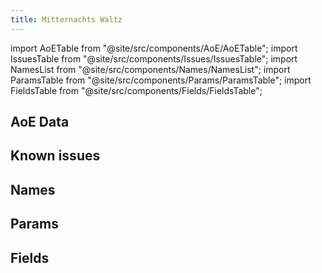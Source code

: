 ```yaml
---
title: Mitternachts Waltz
---
```


import AoETable from "@site/src/components/AoE/AoETable";
import IssuesTable from "@site/src/components/Issues/IssuesTable";
import NamesList from "@site/src/components/Names/NamesList";
import ParamsTable from "@site/src/components/Params/ParamsTable";
import FieldsTable from "@site/src/components/Fields/FieldsTable";

## AoE Data

<AoETable item_key="mitternachtswaltz" data_src="weapon" />

## Known issues

<IssuesTable item_key="mitternachtswaltz" data_src="weapon" />

## Names

<NamesList item_key="mitternachtswaltz" data_src="weapon" />

## Params

<ParamsTable item_key="mitternachtswaltz" data_src="weapon" />

## Fields

<FieldsTable item_key="mitternachtswaltz" data_src="weapon" />
